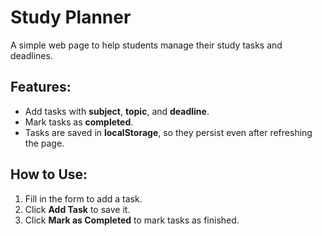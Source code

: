 # Study Planner
A simple web page to help students manage their study tasks and deadlines.

## Features:
- Add tasks with **subject**, **topic**, and **deadline**.
- Mark tasks as **completed**.
- Tasks are saved in **localStorage**, so they persist even after refreshing the page.

## How to Use:
1. Fill in the form to add a task.
2. Click **Add Task** to save it.
3. Click **Mark as Completed** to mark tasks as finished.


